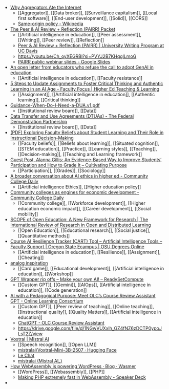 - [Why Aggregators Ate the Internet](https://every.to/thesis/why-aggregators-ate-the-internet)
	- [[Aggregator]], [[Data broker]], [[Surveillance capitalism]], [[Local first software]], [[End-user development]], [[Solid]], [[CORS]]
	- [Same-origin policy - Wikipedia](https://en.m.wikipedia.org/wiki/Same-origin_policy)
- [The Peer & AI Review + Reflection (PAIRR) Packet](https://docs.google.com/document/d/1w-yj8gUH-ojB_39mfdYQ5VT52C8DKXFK0QEcDLDzgYI/mobilebasic)
	- [[Artificial intelligence in education]], [[Peer assessment]], [[Writing]], [[Peer review]], [[Reflection]]
	- [Peer & AI Review + Reflection (PAIRR) | University Writing Program at UC Davis](https://writing.ucdavis.edu/pairr)
	- https://youtu.be/Ch_oyXEGRBI?si=PVYJ2B7KHqglLmoG
	- [PAIRR public webinar slides - Google Slides](https://docs.google.com/presentation/d/1k2pbIHGAB7wd22zIsHmqh0w0RQ6C9jA1cpzjHB9yOxY/mobilepresent#slide=id.g36c429e4aa7_0_459)
- [An open letter from educators who refuse the call to adopt GenAI in education](https://openletter.earth/an-open-letter-from-educators-who-refuse-the-call-to-adopt-genai-in-education-cb4aee75)
	- [[Artificial intelligence in education]], [[Faculty resistance]]
- [5 Steps to Update Assignments to Foster Critical Thinking and Authentic Learning in an AI Age - Faculty Focus | Higher Ed Teaching & Learning](https://www.facultyfocus.com/articles/effective-teaching-strategies/5-steps-to-update-assignments-to-foster-critical-thinking-and-authentic-learning-in-an-ai-age/)
	- [[Assignment]], [[Artificial intelligence in education]], [[Authentic learning]], [[Critical thinking]]
- [Guidance-When-Do-I-Need-a-DUA.v1.pdf](https://assets.campbell.edu/wp-content/uploads/2018/09/Guidance-When-Do-I-Need-a-DUA.v1.pdf)
	- [[Institutional review board]], [[Data]]
- [Data Transfer and Use Agreements (DTUAs) - The Federal Demonstration Partnership](https://thefdp.org/demonstrations-resources/dtuas/)
	- [[Institutional review board]], [[Data]]
- [(PDF) Exploring Faculty Beliefs about Student Learning and Their Role in Instructional Decision-Making](https://www.researchgate.net/publication/274305966_Exploring_Faculty_Beliefs_about_Student_Learning_and_Their_Role_in_Instructional_Decision-Making)
	- [[Faculty beliefs]], [[Beliefs about learning]], [[Situated cognition]], [[STEM education]], [[Practice]], [[Learning styles]], [[Teaching]], [[Decision-making]], [[Teaching and Learning framework]]
- [Guest Post, Alanna Gillis: An Evidence-Based Way to Improve Students’ Participation and How to Grade It – Cultivating Purpose](https://sites.stlawu.edu/cita/2022/12/31/guest-post-alanna-gillis-an-evidence-based-way-to-improve-students-participation-and-how-to-grade-it/)
	- [[Participation]], [[Grades]], [[Sociology]]
- [A broader conversation about AI ethics in higher ed - Community College Daily](https://www.ccdaily.com/2025/07/a-broader-conversation-about-ai-ethics-in-higher-ed/)
	- [[Artificial intelligence Ethics]], [[Higher education policy]]
- [Community colleges as engines for economic development - Community College Daily](https://www.ccdaily.com/2025/06/community-colleges-as-engines-for-economic-development/)
	- [[Community college]], [[Workforce development]], [[Higher education economic impact]], [[Career development]], [[Social mobility]]
- [SCOPE of Open Education: A New Framework for Research | The International Review of Research in Open and Distributed Learning](https://www.irrodl.org/index.php/irrodl/article/view/7356)
	- [[Open Education]], [[Educational research]], [[Social justice]], [[Quantitative methods]]
- [Course AI Resilience Tracker (CART) Tool – Artificial Intelligence Tools – Faculty Support | Oregon State Ecampus | OSU Degrees Online](https://ecampus.oregonstate.edu/faculty/artificial-intelligence-tools/course-ai-resilience/)
	- [[Artificial intelligence in education]], [[Resilience]], [[Assignment]], [[Cheating]]
- [analog inspiration](https://www.analoginspiration.ai/)
	- [[Card game]], [[Educational development]], [[Artificial intelligence in education]], [[Workshop]]
- [GPT Wrapper rip offs – Make your own AI! – ReadySetCompute](https://readysetcompute.com/gptwrapper/)
	- [[Custom GPT]], [[Gemini]], [[AIOps]], [[Artificial intelligence in education]], [[Code generation]]
- [AI with a Pedagogical Purpose: Meet OLC’s Course Review Assistant GPT - Online Learning Consortium](https://onlinelearningconsortium.org/olc-insights/2025/06/course-review-assistant-gpt/)
	- [[Custom GPT]], [[Peer review of teaching]], [[Online teaching]], [[Instructional quality]], [[Quality Matters]], [[Artificial intelligence in education]]
	- [ChatGPT - OLC Course Review Assistant](https://chatgpt.com/g/g-AbItqAV5a-olc-course-review-assistant)
	- https://drive.google.com/file/d/1NGwVUXxlh_GZ4fNZ6zDCTP0ypoJLsT2Z/view
- [Voxtral | Mistral AI](https://mistral.ai/news/voxtral)
	- [[Speech recognition]], [[Open LLM]]
	- [mistralai/Voxtral-Mini-3B-2507 · Hugging Face](https://huggingface.co/mistralai/Voxtral-Mini-3B-2507)
	- [Le Chat](https://chat.mistral.ai/chat)
	- [mistralai (Mistral AI_)](https://huggingface.co/mistralai)
- [How WebAssembly is powering WordPress · Blog · Wasmer](https://wasmer.io/posts/how-webassembly-is-powering-wordpress)
	- [[WordPress]], [[Webassembly]], [[PHP]]
	- [Making PHP extremely fast in WebAssembly - Speaker Deck](https://speakerdeck.com/syrusakbary/making-php-extremely-fast-in-webassembly)
-